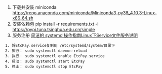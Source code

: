 1. 下载并安装 miniconda  https://repo.anaconda.com/miniconda/Miniconda3-py38_4.10.3-Linux-x86_64.sh
2. 安装依赖包  pip install -r requirements.txt -i https://pypi.tuna.tsinghua.edu.cn/simple
3. 服务注册 [简洁的 systemd 操作指南Linux下Service文件服务说明](https://www.huaweicloud.com/articles/97b99a007be6cb5063f3de2eaa6b752e.html)
```angular2
1. 将EtcPay.service复制到 /etc/systemd/system/目录下
2. 执行： sudo systemctl daemon-reload
3. 执行： sudo systemctl enable EtcPay.service
4. 启动： sudo systemctl start EtcPay
5. 终止： sudo systemctl stop EtcPay
```
 